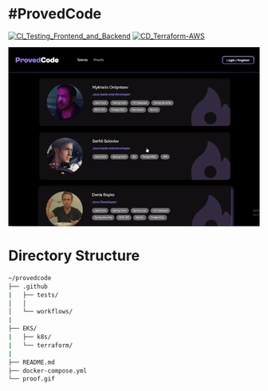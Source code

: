# #ProvedCode

[![CI_Testing_Frontend_and_Backend](https://github.com/DolVladzio/provedcode/actions/workflows/ci_test_infrastructure.yml/badge.svg?branch=master)](https://github.com/DolVladzio/provedcode/actions/workflows/ci_test_infrastructure.yml)
[![CD_Terraform-AWS](https://github.com/DolVladzio/provedcode/actions/workflows/cd_terraform-aws.yml/badge.svg?branch=master)](https://github.com/DolVladzio/provedcode/actions/workflows/cd_terraform-aws.yml)

![](https://github.com/DolVladzio/provedcode/blob/master/proof.gif)

# Directory Structure
```bash
~/provedcode
├── .github
|   ├── tests/
│   │
│   └── workflows/
|
├── EKS/
|	├── k8s/
|	└── terraform/
|
├── README.md
├── docker-compose.yml
└── proof.gif
```
